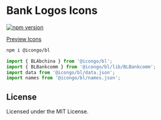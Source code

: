 Bank Logos Icons
===

[![npm version](https://img.shields.io/npm/v/@icongo/bl.svg)](https://www.npmjs.com/package/@icongo/bl)

[Preview Icons](http://icongo.github.io/#/icons/bl)

```bash
npm i @icongo/bl
```

```jsx
import { BLAbchina } from '@icongo/bl';
import { BLBankcomm } from '@icongo/bl/lib/BLBankcomm';
import data from '@icongo/bl/data.json';
import names from '@icongo/bl/names.json';
```

## License

Licensed under the MIT License.